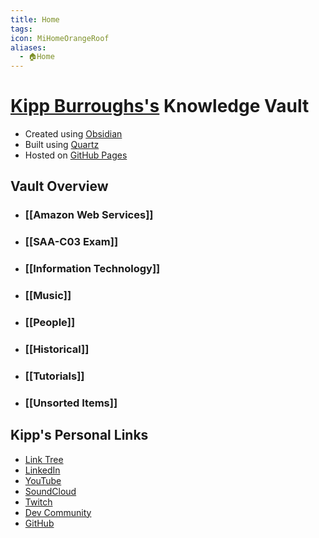 ```yaml
---
title: Home
tags: 
icon: MiHomeOrangeRoof
aliases:
  - 🏠Home
---
```

# [Kipp Burroughs's](https://KippBurroughs.com) Knowledge Vault
- Created using [Obsidian](https://obsidian.md/)
- Built using [Quartz](https://quartz.jzhao.xyz/)
- Hosted on [GitHub Pages](https://pages.github.com/)

## Vault Overview
- ### [[Amazon Web Services]] 
- ### [[SAA-C03 Exam]]
- ### [[Information Technology]]
- ### [[Music]]
- ### [[People]]
- ### [[Historical]]
- ### [[Tutorials]]
- ### [[Unsorted Items]]

## Kipp's Personal Links
- [Link Tree](https://linktr.ee/Kipp_it_100)
- [LinkedIn](https://www.linkedin.com/in/kipp-burroughs/)
- [YouTube](https://youtube.com/@Kipp_it_100)
- [SoundCloud](https://soundcloud.com/kipp-it-100)
- [Twitch](https://www.twitch.tv/kipp_it_100)
- [Dev Community](https://dev.to/kipp_it_100)
- [GitHub](https://github.com/Vars-Ulrich)